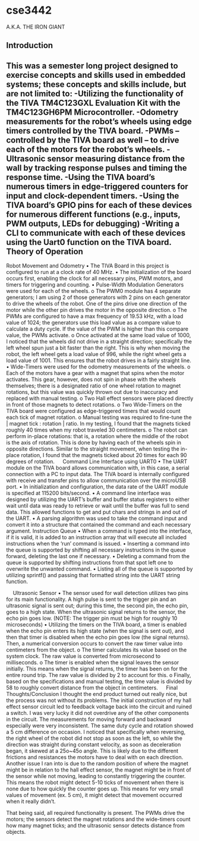 # cse3442
A.K.A. THE IRON GIANT


Introduction
----------------------------------------------
This was a semester long project designed to exercise concepts and skills used in embedded systems; these concepts and skills include, but are not limited to:
-Utilizing the functionality of the TIVA TM4C123GXL Evaluation Kit with the TM4C123GH6PM Microcontroller.
-Odometry measurements for the robot’s wheels using edge timers controlled by the TIVA board.
-PWMs – controlled by the TIVA board as well – to drive each of the motors for the robot’s wheels.
-Ultrasonic sensor measuring distance from the wall by tracking response pulses and timing the response time.
-Using the TIVA board’s numerous timers in edge-triggered counters for input and clock-dependent timers.
-Using the TIVA board’s GPIO pins for each of these devices for numerous different functions (e.g., inputs, PWM outputs, LEDs for debugging)
-Writing a CLI to communicate with each of these devices using the Uart0 function on the TIVA board.
 
Theory of Operation
-----------------------------------------------------
Robot Movement and Odometry
•	The TIVA Board in this project is configured to run at a clock rate of 40 MHz.
•	The initialization of the board occurs first, enabling the clock for all necessary pins, PWM motors, and timers for triggering and counting.
•	Pulse-Width Modulation Generators were used for each of the wheels.
o	The PWM0 module has 4 separate generators; I am using 2 of those generators with 2 pins on each generator to drive the wheels of the robot. One of the pins drive one direction of the motor while the other pin drives the motor in the opposite direction.
o	The PWMs are configured to have a max frequency of 19.53 kHz, with a load value of 1024; the generators use this load value as a compare value to calculate a duty cycle. If the value of the PWM is higher than this compare value, the PWMs activate.
o	Once activated at the same load value of 1000, I noticed that the wheels did not drive in a straight direction; specifically the left wheel spun just a bit faster than the right. This is why when moving the robot, the left wheel gets a load value of 996, while the right wheel gets a load value of 1001. This ensures that the robot drives in a fairly straight line.
•	Wide-Timers were used for the odometry measurements of the wheels. 
o	Each of the motors have a gear with a magnet that spins when the motor activates. This gear, however, does not spin in phase with the wheels themselves; there is a designated ratio of one wheel rotation to magnet rotations, but this value was quickly thrown out due to inaccuracy and replaced with manual testing.
o	Two Hall effect sensors were placed directly in front of those magnets to detect rotations.
o	Two Wide-Timers on the TIVA board were configured as edge-triggered timers that would count each tick of magnet rotation.
o	Manual testing was required to fine-tune the | magnet tick : rotation | ratio. In my testing, I found that the magnets ticked roughly 40 times when my robot traveled 30 centimeters.
o	The robot can perform in-place rotations: that is, a rotation where the middle of the robot is the axis of rotation. This is done by having each of the wheels spin in opposite directions. Similar to the straight movement, when testing the in-place rotation, I found that the magnets ticked about 20 times for each 90 degrees of rotation.
 
Command Line Interface using UART0
•	The UART module on the TIVA board allows communication with, in this case, a serial connection with a PC to input data. The TIVA board is internally configured with receive and transfer pins to allow communication over the microUSB port.
•	In initialization and configuration, the data rate of the UART module is specified at 115200 bits/second.
•	A command line interface was designed by utilizing the UART’s buffer and buffer status registers to either wait until data was ready to retrieve or wait until the buffer was full to send data. This allowed functions to get and put chars and strings in and out of the UART.
•	A parsing algorithm was used to take the command input and convert it into a structure that contained the command and each necessary argument.
Instruction Queue
•	When a command is typed into the interface, if it is valid, it is added to an instruction array that will execute all included instructions when the ‘run’ command is issued.
•	Inserting a command into the queue is supported by shifting all necessary instructions in the queue forward, deleting the last one if necessary.
•	Deleting a command from the queue is supported by shifting instructions from that spot left one to overwrite the unwanted command.
•	Listing all of the queue is supported by utilizing sprintf() and passing that formatted string into the UART string function.



 
Ultrasonic Sensor
•	The sensor used for wall detection utilizes two pins for its main functionality. A high pulse is sent to the trigger pin and an ultrasonic signal is sent out; during this time, the second pin, the echo pin, goes to a high state. When the ultrasonic signal returns to the sensor, the echo pin goes low. (NOTE: The trigger pin must be high for roughly 10 microseconds)
•	Utilizing the timers on the TIVA board, a timer is enabled when the echo pin enters its high state (when the signal is sent out), and then that timer is disabled when the echo pin goes low (the signal returns). Then, a numerical conversion occurs to convert the raw timer value into centimeters from the object.
o	The timer calculates its value based on the system clock. The raw value is converted from microsecond to milliseconds.
o	The timer is enabled when the signal leaves the sensor initially. This means when the signal returns, the timer has been on for the entire round trip. The raw value is divided by 2 to account for this.
o	Finally, based on the specifications and manual testing, the time value is divided by 58 to roughly convert distance from the object in centimeters.
 
Final Thoughts/Conclusion
I thought the end product turned out really nice, but the process was not without its problems.
The initial construction of my hall effect sensor circuit led to feedback voltage back into the circuit and ruined a switch. I was very lucky it did not overdrive any of the other components in the circuit.
The measurements for moving forward and backward especially were very inconsistent. The same duty cycle and rotation showed a 5 cm difference on occasion. I noticed that specifically when reversing, the right wheel of the robot did not stop as soon as the left, so while the direction was straight during constant velocity, as soon as deceleration began, it skewed at a 25o~45o angle. This is likely due to the different frictions and resistances the motors have to deal with on each direction.
Another issue I ran into is due to the random position of where the magnet might be in relation to the hall effect sensor, the magnet might be in front of the sensor while not moving, leading to constantly triggering the counter. This means the robot might detect 5-10 ticks of movement when there is none due to how quickly the counter goes up. This means for very small values of movement (ex. 5 cm), it might detect that movement occurred when it really didn’t.

That being said, all required functionality is present. The PWMs drive the motors; the sensors detect the magnet rotations and the wide-timers count how many magnet ticks; and the ultrasonic sensor detects distance from objects.
